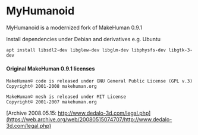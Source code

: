 MyHumanoid
==========

MyHumanoid is a modernized fork of MakeHuman 0.9.1

Install dependencies under Debian and derivatives e.g. Ubuntu

~~~~
apt install libsdl2-dev libglew-dev libglm-dev libphysfs-dev libgtk-3-dev
~~~~


#### Original MakeHuman 0.9.1 licenses
~~~~
MakeHuman© code is released under GNU General Public License (GPL v.3)
Copyright© 2001-2008 makehuman.org

MakeHuman© mesh is released under MIT License
Copyright© 2001-2007 makehuman.org
~~~~
[Archive 2008.05.15: http://www.dedalo-3d.com/legal.php](https://web.archive.org/web/20080515074707/http://www.dedalo-3d.com/legal.php)
